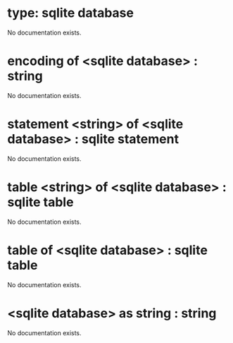 # type: sqlite database

No documentation exists.

# encoding of &lt;sqlite database&gt; : string

No documentation exists.

# statement &lt;string&gt; of &lt;sqlite database&gt; : sqlite statement

No documentation exists.

# table &lt;string&gt; of &lt;sqlite database&gt; : sqlite table

No documentation exists.

# table of &lt;sqlite database&gt; : sqlite table

No documentation exists.

# &lt;sqlite database&gt; as string : string

No documentation exists.
